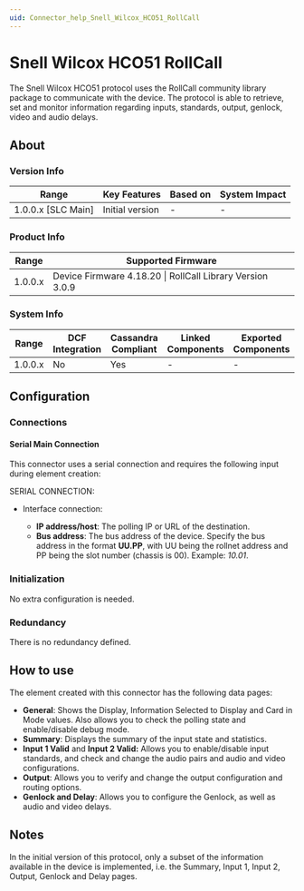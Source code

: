 ```yaml
---
uid: Connector_help_Snell_Wilcox_HCO51_RollCall
---
```


# Snell Wilcox HCO51 RollCall

The Snell Wilcox HCO51 protocol uses the RollCall community library package to communicate with the device. The protocol is able to retrieve, set and monitor information regarding inputs, standards, output, genlock, video and audio delays.

## About

### Version Info

| Range                | Key Features     | Based on     | System Impact     |
|----------------------|------------------|--------------|-------------------|
| 1.0.0.x [SLC Main]   | Initial version  | -            | -                 |

### Product Info

| Range     | Supported Firmware                                        |
|-----------|-----------------------------------------------------------|
| 1.0.0.x   | Device Firmware 4.18.20 \| RollCall Library Version 3.0.9 |

### System Info

| Range     | DCF Integration     | Cassandra Compliant     | Linked Components     | Exported Components     |
|-----------|---------------------|-------------------------|-----------------------|-------------------------|
| 1.0.0.x   | No                  | Yes                     | -                     | -                       |

## Configuration

### Connections

#### Serial Main Connection

This connector uses a serial connection and requires the following input during element creation:

SERIAL CONNECTION:

- Interface connection:

  - **IP address/host**: The polling IP or URL of the destination.
  - **Bus address**: The bus address of the device. Specify the bus address in the format **UU.PP**, with UU being the rollnet address and PP being the slot number (chassis is 00). Example: *10.01*.

### Initialization

No extra configuration is needed.

### Redundancy

There is no redundancy defined.

## How to use

The element created with this connector has the following data pages:

- **General**: Shows the Display, Information Selected to Display and Card in Mode values. Also allows you to check the polling state and enable/disable debug mode.
- **Summary**: Displays the summary of the input state and statistics.
- **Input 1 Valid** and **Input 2 Valid:** Allows you to enable/disable input standards, and check and change the audio pairs and audio and video configurations.
- **Output**: Allows you to verify and change the output configuration and routing options.
- **Genlock and Delay**: Allows you to configure the Genlock, as well as audio and video delays.

## Notes

In the initial version of this protocol, only a subset of the information available in the device is implemented, i.e. the Summary, Input 1, Input 2, Output, Genlock and Delay pages.
